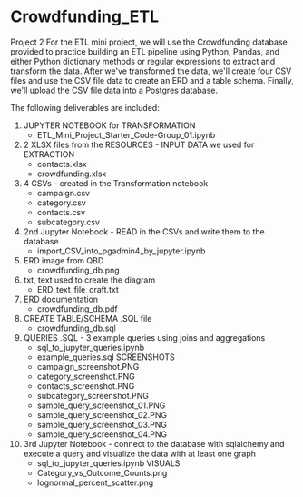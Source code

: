 # Crowdfunding_ETL
Project 2 
For the ETL mini project, we will use the Crowdfunding database provided to practice building an ETL pipeline using Python, Pandas, and either Python dictionary methods or regular expressions to extract and transform the data. After we've transformed the data, we'll create four CSV files and use the CSV file data to create an ERD and a table schema. Finally, we'll upload the CSV file data into a Postgres database.

The following deliverables are included:
1. JUPYTER NOTEBOOK for TRANSFORMATION
	- ETL_Mini_Project_Starter_Code-Group_01.ipynb
2. 2 XLSX files from the RESOURCES - INPUT DATA we used for EXTRACTION
	- contacts.xlsx
	- crowdfunding.xlsx
3. 4 CSVs - created in the Transformation notebook
	- campaign.csv
	- category.csv
	- contacts.csv
	- subcategory.csv
4. 2nd Jupyter Notebook - READ in the CSVs and write them to the database
	- import_CSV_into_pgadmin4_by_jupyter.ipynb
5. ERD image from QBD
	- crowdfunding_db.png
6. txt, text used to create the diagram
	- ERD_text_file_draft.txt
7. ERD documentation
	- crowdfunding_db.pdf
8. CREATE TABLE/SCHEMA .SQL file
	- crowdfunding_db.sql
9. QUERIES .SQL - 3 example queries using joins and aggregations
	- sql_to_jupyter_queries.ipynb
	- example_queries.sql
	SCREENSHOTS
	- campaign_screenshot.PNG
	- category_screenshot.PNG
	- contacts_screenshot.PNG
	- subcategory_screenshot.PNG
	- sample_query_screenshot_01.PNG
	- sample_query_screenshot_02.PNG
	- sample_query_screenshot_03.PNG
	- sample_query_screenshot_04.PNG
10. 3rd Jupyter Notebook - connect to the database with sqlalchemy and execute a query and visualize the data with at least one graph
	- sql_to_jupyter_queries.ipynb
	VISUALS
	- Category_vs_Outcome_Counts.png
	- lognormal_percent_scatter.png
